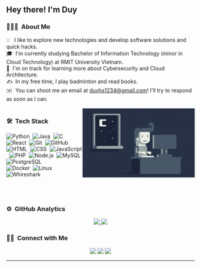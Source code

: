 <h2>Hey there! I'm Duy</h2>

<!-- ## 👋 &nbsp;Hey there! I'm Duy -->

### 👨🏻‍💻 &nbsp;About Me

💡 &nbsp; I like to explore new technologies and develop software solutions and quick hacks.\
🎓 &nbsp;I'm currently studying Bachelor of Information Technology (minor in Cloud Technology) at RMIT University Vietnam.\
🌱 &nbsp;I'm on track for learning more about Cybersecurity and Cloud Architecture.\
✍️ &nbsp;In my free time, I play badminton and read books.\
✉️ &nbsp;You can shoot me an email at duyhs1234@gmail.com! I'll try to respond as soon as I can.
<br></br>
<img alt="Night Coding" src="https://raw.githubusercontent.com/AVS1508/AVS1508/master/assets/Night-Coding.gif" align="right"/>


### 🛠 &nbsp;Tech Stack

![Python](https://img.shields.io/badge/-Python-05122A?style=flat&logo=python)&nbsp;
![Java](https://img.shields.io/badge/-Java-05122A?style=flat&logo=Java&logoColor=FFA518)&nbsp;
![C](https://img.shields.io/badge/-C-05122A?style=flat&logo=C&logoColor=A8B9CC)&nbsp;
![React](https://img.shields.io/badge/-React-05122A?style=flat&logo=react)&nbsp;
![Git](https://img.shields.io/badge/-Git-05122A?style=flat&logo=git)&nbsp;
![GitHub](https://img.shields.io/badge/-GitHub-05122A?style=flat&logo=github)\
![HTML](https://img.shields.io/badge/-HTML-05122A?style=flat&logo=HTML5)&nbsp;
![CSS](https://img.shields.io/badge/-CSS-05122A?style=flat&logo=CSS3&logoColor=1572B6)&nbsp;
![JavaScript](https://img.shields.io/badge/-JavaScript-05122A?style=flat&logo=javascript)&nbsp;
![PHP](https://img.shields.io/badge/-PHP-05122A?style=flat&logo=php)&nbsp;
![Node.js](https://img.shields.io/badge/-Node.js-05122A?style=flat&logo=node.js)&nbsp;
![MySQL](https://img.shields.io/badge/-MySQL-05122A?style=flat&logo=mysql)&nbsp;
![PostgreSQL](https://img.shields.io/badge/-PostgreSQL-05122A?style=flat&logo=postgresql)\
![Docker](https://img.shields.io/badge/-Docker-05122A?style=flat&logo=docker)&nbsp;
![Linux](https://img.shields.io/badge/-Linux-05122A?style=flat&logo=linux)&nbsp;
![Whireshark](https://img.shields.io/badge/-Wireshark-05122A?style=flat&logo=wireshark)&nbsp;
<br></br>
<br></br>
### ⚙️ &nbsp;GitHub Analytics

<p align="center">
<a href="https://github.com/dzuy811">
  <img height="180em" src="https://github-readme-stats-eight-theta.vercel.app/api?username=dzuy811&show_icons=true&theme=algolia&include_all_commits=true&count_private=true"/>
  </a>
<a href="https://github.com/dzuy811">
  <img height="180em" src="https://github-readme-stats-eight-theta.vercel.app/api/top-langs/?username=dzuy811&layout=compact&langs_count=10&theme=algolia&hide=css,scss"/>
</a>
</p>

### 🤝🏻 &nbsp;Connect with Me

<p align="center">
<a href="https://www.linkedin.com/in/duy-vo-tran-truong-0b446b199/"><img src="https://img.shields.io/badge/-Duy%20Vo%20Tran%20Truong-0077B5?style=flat&logo=Linkedin&logoColor=white"/></a>
<a href="duyhs1234@gmail.com"><img src="https://img.shields.io/badge/-duyhs1234@gmail.com-D14836?style=flat&logo=Gmail&logoColor=white"/></a>
<a href="https://www.facebook.com/votrantruongduy/"><img src="https://img.shields.io/badge/-Trường%20Duy-0077B5?style=flat&logo=Facebook&logoColor=white"/></a>
</p>

-----
